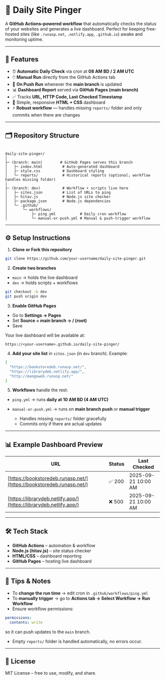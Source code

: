 # 📡 Daily Site Pinger

A **GitHub Actions–powered workflow** that automatically checks the status of your websites and generates a live dashboard. Perfect for keeping free-hosted sites (like `.runasp.net`, `.netlify.app`, `.github.io`) awake and monitoring uptime.

---

## 🚀 Features

* ⏰ **Automatic Daily Check** via cron at **08 AM BD / 2 AM UTC**
* 🖱️ **Manual Run** directly from the GitHub Actions tab
* 🔄 **On Push Run** whenever the **main branch** is updated
* 📊 **Dashboard Report** served via **GitHub Pages (main branch)**
* ✅ Tracks **URL, HTTP Code, Last Checked Timestamp**
* 🎨 Simple, responsive **HTML + CSS** dashboard
* ⚡ **Robust workflow** — handles missing `reports/` folder and only commits when there are changes

---

## 🗂️ Repository Structure

```

daily-site-pinger/
│
├─ (branch: main)        # GitHub Pages serves this branch
│   ├─ index.html         # Auto-generated dashboard
│   ├─ style.css          # Dashboard styling
│   └─ reports/           # Historical reports (optional; workflow handles missing folder)
│
├─ (branch: dev)          # Workflow + scripts live here
│   ├─ sites.json         # List of URLs to ping
│   ├─ hitav.js           # Node.js site checker
│   ├─ package.json       # Node.js dependencies
│   └─ .github/
│       └─ workflows/
│           ├─ ping.yml           # Daily cron workflow
│           └─ manual-or-push.yml # Manual & push-trigger workflow

````

---

## ⚙️ Setup Instructions

1. **Clone or Fork this repository**

```bash
git clone https://github.com/your-username/daily-site-pinger.git
````

2. **Create two branches**

* `main` → holds the live dashboard
* `dev` → holds scripts + workflows

```bash
git checkout -b dev
git push origin dev
```

3. **Enable GitHub Pages**

* Go to **Settings → Pages**
* Set **Source = main branch → / (root)**
* Save

Your live dashboard will be available at:

```
https://<your-username>.github.io/daily-site-pinger/
```

4. **Add your site list** in `sites.json` (in `dev` branch). Example:

```json
[
  "https://bookstoredeb.runasp.net/",
  "https://librarydeb.netlify.app/",
  "http://mangoweb.runasp.net/"
]
```

5. **Workflows** handle the rest:

* `ping.yml` → runs **daily at 10 AM BD (4 AM UTC)**
* `manual-or-push.yml` → runs on **main branch push** or **manual trigger**

  * Handles missing `reports/` folder gracefully
  * Commits only if there are actual updates

---

## 📊 Example Dashboard Preview

| URL                                                                  | Status | Last Checked        |
| -------------------------------------------------------------------- | ------ | ------------------- |
| [https://bookstoredeb.runasp.net/](https://bookstoredeb.runasp.net/) | ✅ 200  | 2025-09-21 10:00 AM |
| [https://librarydeb.netlify.app/](https://librarydeb.netlify.app/)   | ❌ 500  | 2025-09-21 10:00 AM |

---

## 🛠️ Tech Stack

* **GitHub Actions** – automation & workflow
* **Node.js (hitav.js)** – site status checker
* **HTML/CSS** – dashboard reporting
* **GitHub Pages** – hosting live dashboard

---

## 📌 Tips & Notes

* To **change the run time** → edit cron in `.github/workflows/ping.yml`
* To **manually trigger** → go to **Actions tab → Select Workflow → Run Workflow**
* Ensure workflow permissions:

```yaml
permissions:
  contents: write
```

so it can push updates to the `main` branch.

* Empty `reports/` folder is handled automatically, no errors occur.

---

## 📄 License

MIT License – free to use, modify, and share.
 
 
